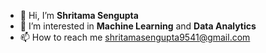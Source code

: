 - 👋 Hi, I’m <b>Shritama Sengupta</b>
- 👀 I’m interested in <b>Machine Learning</b> and <b> Data Analytics </b>
- 📫 How to reach me shritamasengupta9541@gmail.com

<!---
codeforever200/codeforever200 is a ✨ special ✨ repository because its `README.md` (this file) appears on your GitHub profile.
You can click the Preview link to take a look at your changes.
--->
